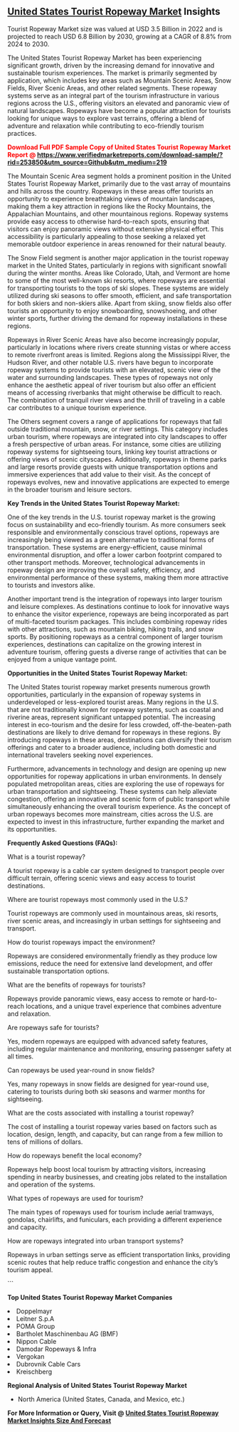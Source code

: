 <h2><a href="https://www.verifiedmarketreports.com/download-sample/?rid=253850&amp;utm_source=Github&amp;utm_medium=219" target="_blank">United States Tourist Ropeway Market</a> Insights</h2><p>Tourist Ropeway Market size was valued at USD 3.5 Billion in 2022 and is projected to reach USD 6.8 Billion by 2030, growing at a CAGR of 8.8% from 2024 to 2030.</p><p> <p>The United States Tourist Ropeway Market has been experiencing significant growth, driven by the increasing demand for innovative and sustainable tourism experiences. The market is primarily segmented by application, which includes key areas such as Mountain Scenic Areas, Snow Fields, River Scenic Areas, and other related segments. These ropeway systems serve as an integral part of the tourism infrastructure in various regions across the U.S., offering visitors an elevated and panoramic view of natural landscapes. Ropeways have become a popular attraction for tourists looking for unique ways to explore vast terrains, offering a blend of adventure and relaxation while contributing to eco-friendly tourism practices.</p> <p><b><p><span class=""><span style="color: #ff0000;"><strong>Download Full PDF Sample Copy of United States Tourist Ropeway Market Report</strong> @ </span><a href="https://www.verifiedmarketreports.com/download-sample/?rid=253850&amp;utm_source=Github&amp;utm_medium=219" target="_blank">https://www.verifiedmarketreports.com/download-sample/?rid=253850&amp;utm_source=Github&amp;utm_medium=219</a></span></p></b></p> <p>The Mountain Scenic Area segment holds a prominent position in the United States Tourist Ropeway Market, primarily due to the vast array of mountains and hills across the country. Ropeways in these areas offer tourists an opportunity to experience breathtaking views of mountain landscapes, making them a key attraction in regions like the Rocky Mountains, the Appalachian Mountains, and other mountainous regions. Ropeway systems provide easy access to otherwise hard-to-reach spots, ensuring that visitors can enjoy panoramic views without extensive physical effort. This accessibility is particularly appealing to those seeking a relaxed yet memorable outdoor experience in areas renowned for their natural beauty.</p> <p>The Snow Field segment is another major application in the tourist ropeway market in the United States, particularly in regions with significant snowfall during the winter months. Areas like Colorado, Utah, and Vermont are home to some of the most well-known ski resorts, where ropeways are essential for transporting tourists to the tops of ski slopes. These systems are widely utilized during ski seasons to offer smooth, efficient, and safe transportation for both skiers and non-skiers alike. Apart from skiing, snow fields also offer tourists an opportunity to enjoy snowboarding, snowshoeing, and other winter sports, further driving the demand for ropeway installations in these regions.</p> <p>Ropeways in River Scenic Areas have also become increasingly popular, particularly in locations where rivers create stunning vistas or where access to remote riverfront areas is limited. Regions along the Mississippi River, the Hudson River, and other notable U.S. rivers have begun to incorporate ropeway systems to provide tourists with an elevated, scenic view of the water and surrounding landscapes. These types of ropeways not only enhance the aesthetic appeal of river tourism but also offer an efficient means of accessing riverbanks that might otherwise be difficult to reach. The combination of tranquil river views and the thrill of traveling in a cable car contributes to a unique tourism experience.</p> <p>The Others segment covers a range of applications for ropeways that fall outside traditional mountain, snow, or river settings. This category includes urban tourism, where ropeways are integrated into city landscapes to offer a fresh perspective of urban areas. For instance, some cities are utilizing ropeway systems for sightseeing tours, linking key tourist attractions or offering views of scenic cityscapes. Additionally, ropeways in theme parks and large resorts provide guests with unique transportation options and immersive experiences that add value to their visit. As the concept of ropeways evolves, new and innovative applications are expected to emerge in the broader tourism and leisure sectors.</p> <p><b>Key Trends in the United States Tourist Ropeway Market:</b></p> <p>One of the key trends in the U.S. tourist ropeway market is the growing focus on sustainability and eco-friendly tourism. As more consumers seek responsible and environmentally conscious travel options, ropeways are increasingly being viewed as a green alternative to traditional forms of transportation. These systems are energy-efficient, cause minimal environmental disruption, and offer a lower carbon footprint compared to other transport methods. Moreover, technological advancements in ropeway design are improving the overall safety, efficiency, and environmental performance of these systems, making them more attractive to tourists and investors alike.</p> <p>Another important trend is the integration of ropeways into larger tourism and leisure complexes. As destinations continue to look for innovative ways to enhance the visitor experience, ropeways are being incorporated as part of multi-faceted tourism packages. This includes combining ropeway rides with other attractions, such as mountain biking, hiking trails, and snow sports. By positioning ropeways as a central component of larger tourism experiences, destinations can capitalize on the growing interest in adventure tourism, offering guests a diverse range of activities that can be enjoyed from a unique vantage point.</p> <p><b>Opportunities in the United States Tourist Ropeway Market:</b></p> <p>The United States tourist ropeway market presents numerous growth opportunities, particularly in the expansion of ropeway systems in underdeveloped or less-explored tourist areas. Many regions in the U.S. that are not traditionally known for ropeway systems, such as coastal and riverine areas, represent significant untapped potential. The increasing interest in eco-tourism and the desire for less crowded, off-the-beaten-path destinations are likely to drive demand for ropeways in these regions. By introducing ropeways in these areas, destinations can diversify their tourism offerings and cater to a broader audience, including both domestic and international travelers seeking novel experiences.</p> <p>Furthermore, advancements in technology and design are opening up new opportunities for ropeway applications in urban environments. In densely populated metropolitan areas, cities are exploring the use of ropeways for urban transportation and sightseeing. These systems can help alleviate congestion, offering an innovative and scenic form of public transport while simultaneously enhancing the overall tourism experience. As the concept of urban ropeways becomes more mainstream, cities across the U.S. are expected to invest in this infrastructure, further expanding the market and its opportunities.</p> <p><b>Frequently Asked Questions (FAQs):</b></p> <p>What is a tourist ropeway?</p> <p>A tourist ropeway is a cable car system designed to transport people over difficult terrain, offering scenic views and easy access to tourist destinations.</p> <p>Where are tourist ropeways most commonly used in the U.S.?</p> <p>Tourist ropeways are commonly used in mountainous areas, ski resorts, river scenic areas, and increasingly in urban settings for sightseeing and transport.</p> <p>How do tourist ropeways impact the environment?</p> <p>Ropeways are considered environmentally friendly as they produce low emissions, reduce the need for extensive land development, and offer sustainable transportation options.</p> <p>What are the benefits of ropeways for tourists?</p> <p>Ropeways provide panoramic views, easy access to remote or hard-to-reach locations, and a unique travel experience that combines adventure and relaxation.</p> <p>Are ropeways safe for tourists?</p> <p>Yes, modern ropeways are equipped with advanced safety features, including regular maintenance and monitoring, ensuring passenger safety at all times.</p> <p>Can ropeways be used year-round in snow fields?</p> <p>Yes, many ropeways in snow fields are designed for year-round use, catering to tourists during both ski seasons and warmer months for sightseeing.</p> <p>What are the costs associated with installing a tourist ropeway?</p> <p>The cost of installing a tourist ropeway varies based on factors such as location, design, length, and capacity, but can range from a few million to tens of millions of dollars.</p> <p>How do ropeways benefit the local economy?</p> <p>Ropeways help boost local tourism by attracting visitors, increasing spending in nearby businesses, and creating jobs related to the installation and operation of the systems.</p> <p>What types of ropeways are used for tourism?</p> <p>The main types of ropeways used for tourism include aerial tramways, gondolas, chairlifts, and funiculars, each providing a different experience and capacity.</p> <p>How are ropeways integrated into urban transport systems?</p> <p>Ropeways in urban settings serve as efficient transportation links, providing scenic routes that help reduce traffic congestion and enhance the city’s tourism appeal.</p> ```</p><p><strong>Top United States Tourist Ropeway Market Companies</strong></p><div data-test-id=""><p><li>Doppelmayr</li><li> Leitner S.p.A</li><li> POMA Group</li><li> Bartholet Maschinenbau AG (BMF)</li><li> Nippon Cable</li><li> Damodar Ropeways & Infra</li><li> Vergokan</li><li> Dubrovnik Cable Cars</li><li> Kreischberg</li></p><div><strong>Regional Analysis of&nbsp;United States Tourist Ropeway Market</strong></div><ul><li dir="ltr"><p dir="ltr">North America&nbsp;(United States, Canada, and Mexico, etc.)</p></li></ul><p><strong>For More Information or Query, Visit @&nbsp;</strong><strong><a href="https://www.verifiedmarketreports.com/product/tourist-ropeway-market/?utm_source=Github&amp;utm_medium=219" target="_blank">United States Tourist Ropeway Market Insights Size And Forecast</a></strong></p></div>
